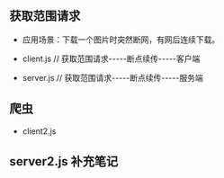 ## 获取范围请求
- 应用场景：下载一个图片时突然断网，有网后连续下载。

- client.js // 获取范围请求-----断点续传-----客户端
- server.js // 获取范围请求-----断点续传-----服务端


## 爬虫
- client2.js

## server2.js  补充笔记
